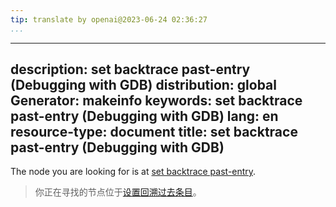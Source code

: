 ```yaml
---
tip: translate by openai@2023-06-24 02:36:27
...
```

---
description: set backtrace past-entry (Debugging with GDB)
distribution: global
Generator: makeinfo
keywords: set backtrace past-entry (Debugging with GDB)
lang: en
resource-type: document
title: set backtrace past-entry (Debugging with GDB)
---

The node you are looking for is at [set backtrace past-entry](Backtrace.html#set-backtrace-past_002dentry).

> 你正在寻找的节点位于[设置回溯过去条目](Backtrace.html#set-backtrace-past_002dentry)。

